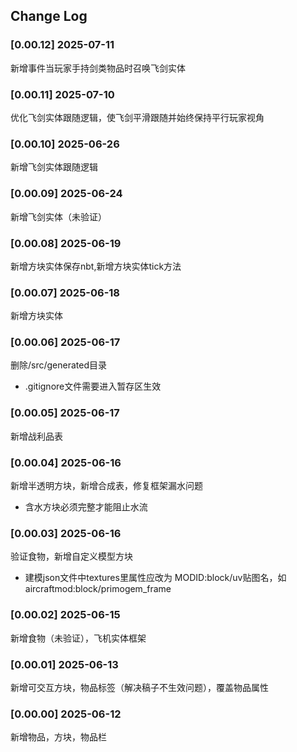 ## Change Log

### [0.00.12] 2025-07-11
新增事件当玩家手持剑类物品时召唤飞剑实体

### [0.00.11] 2025-07-10
优化飞剑实体跟随逻辑，使飞剑平滑跟随并始终保持平行玩家视角

### [0.00.10] 2025-06-26
新增飞剑实体跟随逻辑

### [0.00.09] 2025-06-24
新增飞剑实体（未验证）

### [0.00.08] 2025-06-19
新增方块实体保存nbt,新增方块实体tick方法

### [0.00.07] 2025-06-18
新增方块实体

### [0.00.06] 2025-06-17
删除/src/generated目录
- .gitignore文件需要进入暂存区生效

### [0.00.05] 2025-06-17
新增战利品表

### [0.00.04] 2025-06-16
新增半透明方块，新增合成表，修复框架漏水问题
- 含水方块必须完整才能阻止水流

### [0.00.03] 2025-06-16
验证食物，新增自定义模型方块
- 建模json文件中textures里属性应改为 MODID:block/uv贴图名，如aircraftmod:block/primogem_frame

### [0.00.02] 2025-06-15
新增食物（未验证），飞机实体框架

### [0.00.01] 2025-06-13
新增可交互方块，物品标签（解决稿子不生效问题），覆盖物品属性

### [0.00.00] 2025-06-12
新增物品，方块，物品栏